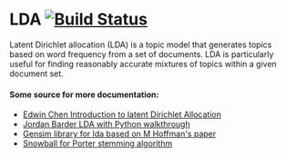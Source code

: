 # LDA [![Build Status](https://travis-ci.org/Sylhare/lda.svg?branch=master)](https://travis-ci.org/Sylhare/lda)

Latent Dirichlet allocation (LDA) is a topic model that generates topics based on word frequency from a set of documents. LDA is particularly useful for finding reasonably accurate mixtures of topics within a given document set.

#### Some source for more documentation:

- [Edwin Chen Introduction to latent Dirichlet Allocation](http://blog.echen.me/2011/08/22/introduction-to-latent-dirichlet-allocation/)
- [Jordan Barder LDA with Python walkthrough](https://rstudio-pubs-static.s3.amazonaws.com/79360_850b2a69980c4488b1db95987a24867a.html)
- [Gensim library for lda based on M Hoffman's paper](https://radimrehurek.com/gensim/models/ldamodel.html) 
- [Snowball for Porter stemming algorithm ](http://snowball.tartarus.org/algorithms/english/stemmer.html)

